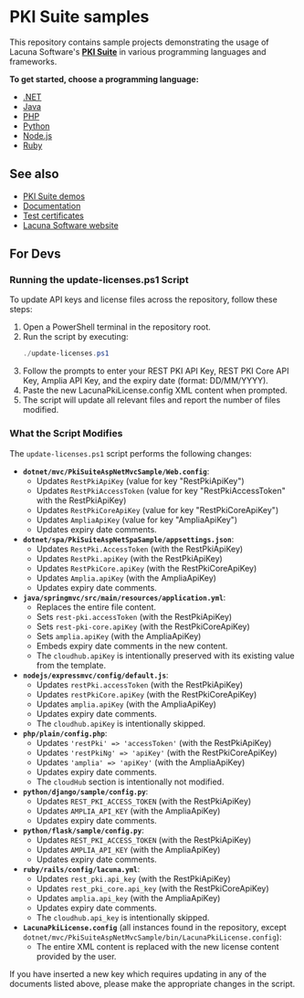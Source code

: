 # PKI Suite samples

This repository contains sample projects demonstrating the usage of Lacuna Software's
**[PKI Suite](https://www.lacunasoftware.com/pki-suite)** in various programming languages and frameworks.

**To get started, choose a programming language:**

* [.NET](dotnet/)
* [Java](java/)
* [PHP](php/)
* [Python](python/)
* [Node.js](nodejs/)
* [Ruby](ruby/)

## See also

* [PKI Suite demos](https://demos.lacunasoftware.com/)
* [Documentation](https://docs.lacunasoftware.com/)
* [Test certificates](https://docs.lacunasoftware.com/articles/pki-guide/test-certs)
* [Lacuna Software website](https://www.lacunasoftware.com/)

## For Devs

### Running the update-licenses.ps1 Script

To update API keys and license files across the repository, follow these steps:

1. Open a PowerShell terminal in the repository root.
2. Run the script by executing:
   ```powershell
   ./update-licenses.ps1
   ```
3. Follow the prompts to enter your REST PKI API Key, REST PKI Core API Key, Amplia API Key, and the expiry date (format: DD/MM/YYYY).
4. Paste the new LacunaPkiLicense.config XML content when prompted.
5. The script will update all relevant files and report the number of files modified.

### What the Script Modifies

The `update-licenses.ps1` script performs the following changes:

*   **`dotnet/mvc/PkiSuiteAspNetMvcSample/Web.config`**:
    *   Updates `RestPkiApiKey` (value for key "RestPkiApiKey")
    *   Updates `RestPkiAccessToken` (value for key "RestPkiAccessToken" with the RestPkiApiKey)
    *   Updates `RestPkiCoreApiKey` (value for key "RestPkiCoreApiKey")
    *   Updates `AmpliaApiKey` (value for key "AmpliaApiKey")
    *   Updates expiry date comments.
*   **`dotnet/spa/PkiSuiteAspNetSpaSample/appsettings.json`**:
    *   Updates `RestPki.AccessToken` (with the RestPkiApiKey)
    *   Updates `RestPki.apiKey` (with the RestPkiApiKey)
    *   Updates `RestPkiCore.apiKey` (with the RestPkiCoreApiKey)
    *   Updates `Amplia.apiKey` (with the AmpliaApiKey)
    *   Updates expiry date comments.
*   **`java/springmvc/src/main/resources/application.yml`**:
    *   Replaces the entire file content.
    *   Sets `rest-pki.accessToken` (with the RestPkiApiKey)
    *   Sets `rest-pki-core.apiKey` (with the RestPkiCoreApiKey)
    *   Sets `amplia.apiKey` (with the AmpliaApiKey)
    *   Embeds expiry date comments in the new content.
    *   The `cloudhub.apiKey` is intentionally preserved with its existing value from the template.
*   **`nodejs/expressmvc/config/default.js`**:
    *   Updates `restPki.accessToken` (with the RestPkiApiKey)
    *   Updates `restPkiCore.apiKey` (with the RestPkiCoreApiKey)
    *   Updates `amplia.apiKey` (with the AmpliaApiKey)
    *   Updates expiry date comments.
    *   The `cloudhub.apiKey` is intentionally skipped.
*   **`php/plain/config.php`**:
    *   Updates `'restPki' => 'accessToken'` (with the RestPkiApiKey)
    *   Updates `'restPkiNg' => 'apiKey'` (with the RestPkiCoreApiKey)
    *   Updates `'amplia' => 'apiKey'` (with the AmpliaApiKey)
    *   Updates expiry date comments.
    *   The `cloudHub` section is intentionally not modified.
*   **`python/django/sample/config.py`**:
    *   Updates `REST_PKI_ACCESS_TOKEN` (with the RestPkiApiKey)
    *   Updates `AMPLIA_API_KEY` (with the AmpliaApiKey)
    *   Updates expiry date comments.
*   **`python/flask/sample/config.py`**:
    *   Updates `REST_PKI_ACCESS_TOKEN` (with the RestPkiApiKey)
    *   Updates `AMPLIA_API_KEY` (with the AmpliaApiKey)
    *   Updates expiry date comments.
*   **`ruby/rails/config/lacuna.yml`**:
    *   Updates `rest_pki.api_key` (with the RestPkiApiKey)
    *   Updates `rest_pki_core.api_key` (with the RestPkiCoreApiKey)
    *   Updates `amplia.api_key` (with the AmpliaApiKey)
    *   Updates expiry date comments.
    *   The `cloudhub.api_key` is intentionally skipped.
*   **`LacunaPkiLicense.config`** (all instances found in the repository, except `dotnet/mvc/PkiSuiteAspNetMvcSample/bin/LacunaPkiLicense.config`):
    *   The entire XML content is replaced with the new license content provided by the user.

If you have inserted a new key which requires updating in any of the documents listed above, please make the appropriate changes in the script.